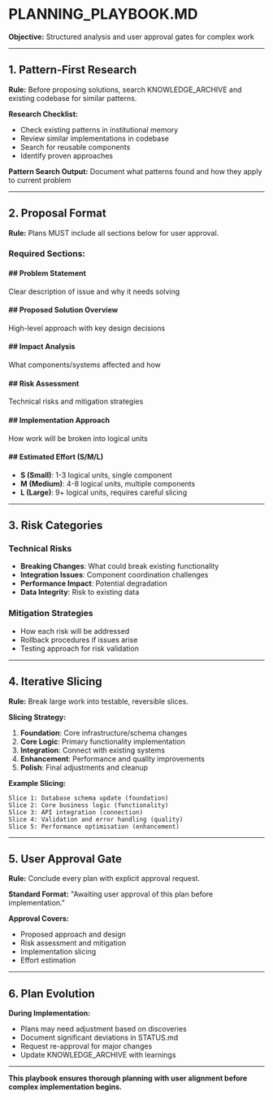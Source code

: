 # PLANNING_PLAYBOOK.MD

**Objective:** Structured analysis and user approval gates for complex work

---

## 1. Pattern-First Research

**Rule:** Before proposing solutions, search KNOWLEDGE_ARCHIVE and existing codebase for similar patterns.

**Research Checklist:**
- Check existing patterns in institutional memory
- Review similar implementations in codebase
- Search for reusable components
- Identify proven approaches

**Pattern Search Output:**
Document what patterns found and how they apply to current problem

---

## 2. Proposal Format

**Rule:** Plans MUST include all sections below for user approval.

### Required Sections:

#### ## Problem Statement
Clear description of issue and why it needs solving

#### ## Proposed Solution Overview  
High-level approach with key design decisions

#### ## Impact Analysis
What components/systems affected and how

#### ## Risk Assessment
Technical risks and mitigation strategies

#### ## Implementation Approach
How work will be broken into logical units

#### ## Estimated Effort (S/M/L)
- **S (Small)**: 1-3 logical units, single component
- **M (Medium)**: 4-8 logical units, multiple components  
- **L (Large)**: 9+ logical units, requires careful slicing

---

## 3. Risk Categories

### Technical Risks
- **Breaking Changes**: What could break existing functionality
- **Integration Issues**: Component coordination challenges
- **Performance Impact**: Potential degradation
- **Data Integrity**: Risk to existing data

### Mitigation Strategies
- How each risk will be addressed
- Rollback procedures if issues arise
- Testing approach for risk validation

---

## 4. Iterative Slicing

**Rule:** Break large work into testable, reversible slices.

**Slicing Strategy:**
1. **Foundation**: Core infrastructure/schema changes
2. **Core Logic**: Primary functionality implementation
3. **Integration**: Connect with existing systems
4. **Enhancement**: Performance and quality improvements
5. **Polish**: Final adjustments and cleanup

**Example Slicing:**
```
Slice 1: Database schema update (foundation)
Slice 2: Core business logic (functionality)
Slice 3: API integration (connection)
Slice 4: Validation and error handling (quality)
Slice 5: Performance optimisation (enhancement)
```

---

## 5. User Approval Gate

**Rule:** Conclude every plan with explicit approval request.

**Standard Format:**
"Awaiting user approval of this plan before implementation."

**Approval Covers:**
- Proposed approach and design
- Risk assessment and mitigation
- Implementation slicing
- Effort estimation

---

## 6. Plan Evolution

**During Implementation:**
- Plans may need adjustment based on discoveries
- Document significant deviations in STATUS.md
- Request re-approval for major changes
- Update KNOWLEDGE_ARCHIVE with learnings

---

**This playbook ensures thorough planning with user alignment before complex implementation begins.**